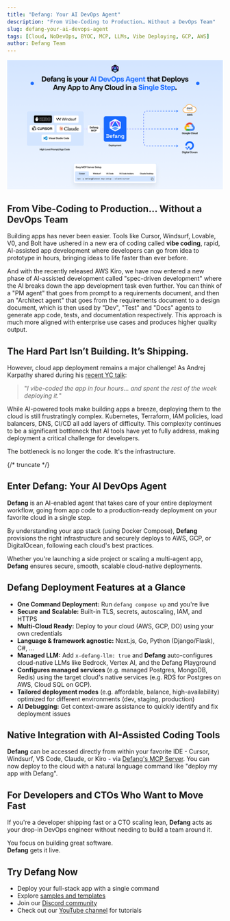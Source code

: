 ```yaml
---
title: "Defang: Your AI DevOps Agent"
description: "From Vibe-Coding to Production… Without a DevOps Team"
slug: defang-your-ai-devops-agent
tags: [Cloud, NoDevOps, BYOC, MCP, LLMs, Vibe Deploying, GCP, AWS]
author: Defang Team
---
```


![Defang Agent](/img/defang_agent/defang_agent.png)

## From Vibe-Coding to Production… Without a DevOps Team

Building apps has never been easier. Tools like Cursor, Windsurf, Lovable, V0, and Bolt have ushered in a new era of coding called **vibe coding**, rapid, AI-assisted app development where developers can go from idea to prototype in hours, bringing ideas to life faster than ever before.

And with the recently released AWS Kiro, we have now entered a new phase of AI-assisted development called "spec-driven development" where the AI breaks down the app development task even further. You can think of a "PM agent" that goes from prompt to a requirements document, and then an "Architect agent" that goes from the requirements document to a design document, which is then used by "Dev", "Test" and "Docs" agents to generate app code, tests, and documentation respectively. This approach is much more aligned with enterprise use cases and produces higher quality output.

## The Hard Part Isn’t Building. It’s Shipping.

However, cloud app deployment remains a major challenge! As Andrej Karpathy shared during his [recent YC talk](https://www.youtube.com/watch?v=LCEmiRjPEtQ):

> "_I vibe-coded the app in four hours… and spent the rest of the week deploying it._"

While AI-powered tools make building apps a breeze, deploying them to the cloud is still frustratingly complex. Kubernetes, Terraform, IAM policies, load balancers, DNS, CI/CD all add layers of difficulty. This complexity continues to be a significant bottleneck that AI tools have yet to fully address, making deployment a critical challenge for developers.

The bottleneck is no longer the code. It's the infrastructure.

{/* truncate */}

## Enter Defang: Your AI DevOps Agent

**Defang** is an AI-enabled agent that takes care of your entire deployment workflow, going from app code to a production-ready deployment on your favorite cloud in a single step.

By understanding your app stack (using Docker Compose), **Defang** provisions the right infrastructure and securely deploys to AWS, GCP, or DigitalOcean, following each cloud's best practices.

Whether you're launching a side project or scaling a multi-agent app, **Defang** ensures secure, smooth, scalable cloud-native deployments.

## Defang Deployment Features at a Glance

- **One Command Deployment:** Run `defang compose up` and you're live
- **Secure and Scalable:** Built-in TLS, secrets, autoscaling, IAM, and HTTPS
- **Multi-Cloud Ready:** Deploy to your cloud (AWS, GCP, DO) using your own credentials
- **Language & framework agnostic:** Next.js, Go, Python (Django/Flask), C#, …
- **Managed LLM:** Add `x-defang-llm: true` and **Defang** auto-configures cloud-native LLMs like Bedrock, Vertex AI, and the Defang Playground
- **Configures managed services** (e.g. managed Postgres, MongoDB, Redis) using the target cloud's native services (e.g. RDS for Postgres on AWS, Cloud SQL on GCP).
- **Tailored deployment modes** (e.g. affordable, balance, high-availability) optimized for different environments (dev, staging, production)
- **AI Debugging:** Get context-aware assistance to quickly identify and fix deployment issues

## Native Integration with AI-Assisted Coding Tools

**Defang** can be accessed directly from within your favorite IDE - Cursor, Windsurf, VS Code, Claude, or Kiro - via [Defang's MCP Server](https://docs.defang.io/docs/concepts/mcp). You can now deploy to the cloud with a natural language command like "deploy my app with Defang".

## For Developers and CTOs Who Want to Move Fast

If you're a developer shipping fast or a CTO scaling lean, **Defang** acts as your drop-in DevOps engineer without needing to build a team around it.

You focus on building great software.  
**Defang** gets it live.

## Try Defang Now

- Deploy your full-stack app with a single command
- Explore [samples and templates](https://docs.defang.io/docs/samples)
- Join our [Discord community](https://discord.gg/muaCHNBN6G)
- Check out our [YouTube channel](https://www.youtube.com/@DefangLabs) for tutorials
